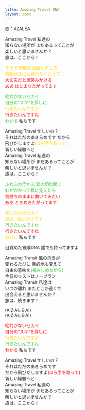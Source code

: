 ```yaml
---
title: Amazing Travel DNA
layout: post
---
```

歌：AZALEA

<p>Amazing Travel 私達の<br />
知らない場所が まだあるってことが<br />
楽しいと思いませんか？<br />
旅は、ここから！</p>

<p><font color="gold">そろそろ時間 合図しました<br />
荷物はなにも持たなくたって</font><br />
<font color="red">大丈夫だと微笑みかける<br />
ああ はじまりたがってます</font></p>

<p><font color="limegreen">絶対がないセカイ<br />
自分の“スキ”を探しに</font><br />
<font color="gold">行きたいんですか</font><br />
<font color="red">行きたいんですね</font><br />
<font color="limegreen">わかる</font> 私もです</p>

<p>Amazing Travel 忙しいの？<br />
それはただのあきらめです だから<br />
飛びだしますよ<font color="gold">(ほら手を取って)</font><br />
新しい経験へと<br />
Amazing Travel 私達の<br />
知らない場所が まだあるってことが<br />
楽しいと思いませんか？<br />
旅は、ここから！</p>

<p><font color="limegreen">ふわふわ浮かぶ 雲の切れ間に<br />
虹がかかって橋に見えたら</font><br />
<font color="red">気持ちのままに動いてみたい<br />
ああ ときめきたがってます</font></p>

<p><font color="gold">安心だけのセカイ<br />
退屈…眠いだけです</font><br />
<font color="limegreen">行きたいんですか</font><br />
<font color="red">行きたいんですね</font><br />
<font color="gold">おなじ</font> 私もです</p>

<p>目覚めた冒険DNA 誰でも持ってますよ</p>

<p>Amazing Transit 風の向きが<br />
変わるたびに 目的地も変えて<br />
自由の意味を<font color="limegreen">(噛みしめながら)</font><br />
今日のリストはノープラン<br />
Amazing Transit 私達は<br />
いつか離れ またどこか遠くで<br />
出会えると思いませんか？<br />
旅は、続きます！</p>

<p>(A·Z·A·L·E·A!)<br />
(A·Z·A·L·E·A!)</p>

<p><font color="red">絶対がないセカイ<br />
自分の“スキ”を探しに</font><br />
<font color="gold">行きたいんですか</font><br />
<font color="limegreen">行きたいんですね</font><br />
<font color="red">わかる</font> 私もです</p>


<p>Amazing Travel 忙しいの？<br />
それはただのあきらめです<br />
だから飛びだしますよ<font color="red">(ほら手を取って)</font><br />
新しい経験へと<br />
Amazing Travel 私達の<br />
知らない場所が まだあるってことが<br />
楽しいと思いませんか？<br />
旅は、ここから！</p>